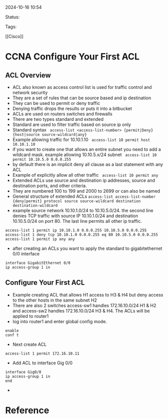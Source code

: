 
2024-10-16 10:54

Status:

Tags:

[[Cisco]]

# CCNA Configure Your First ACL


## ACL Overview

- ACL also known as access control list is used for traffic control and network security
- They are a set of rules that can be source based and ip destination
- They can be used to permit or deny traffic
- Denying traffic drops the results or puts it into a bitbucket
- ACLs are used on routers switches and firewalls
- There are two types standard and extended
- Standard are used to filter traffic based on source ip only
- Standard syntax ``` access-list <access-list-number> {permit|Deny} {host|source source-wildcard|any}```
- Example allowing traffic for 10.10.1.10 ``` access-list 10 permit host 10.10.1.10```
- if you want to create one that allows an entire subnet you need to add a wildcard mask.  example allowing 10.10.5.x/24 subnet ``` access-list 10 permit 10.10.5.0 0.0.0.255```
- by default there is an implicit deny all clause as a last statement with any ACL
- Example of explicitly allow all other traffic ``` access-list 10 permit any```
- Extended ACLs use source and destination ip addresses, source and destination ports, and other criteria.  
- They are numbered 100 to 199 and 2000 to 2699 or can also be named
- General structure of extended ACLs ```access-list access-list-number {deny|permit} protocol source source-wildcard destination destination-wildcard```
- example source network 10.10.1.0/24 to 10.10.5.0/24.  the second line denies TCP traffic with source IP 10.10.1.0/24 and destination 10.10.5.0/24 on port 80.  The last line permits all other ip traffic.  
``` 
access-list 1 permit ip 10.10.1.0 0.0.0.255 10.10.5.0 0.0.0.255
access-list 1 deny tcp 10.10.1.0 0.0.0.255 eq 80 10.10.5.0 0.0.0.255
access-list 1 permit ip any any 
```

- after creating an ACLs you want to apply the standard to gigabitethernet 0/0 interface
```
interface GigabitEthernet 0/0
ip access-group 1 in
```

## Configure Your First ACL

- Example creating ACL that allows H1 access to H3 & H4 but deny access to the other hosts in the same subnet H2
- There are also 2 switches access-sw1 handles 172.16.10.0/24 H1 & H2 and access-sw2 handles 172.16.10.0/24 H3 & H4.  The ACLs will be applied to router1
- log into router1 and enter global config mode.
```
enable
conf t
```
- Next create ACL 
```
access-list 1 permit 172.16.10.11
```
- Add ACL to interface Gig 0/0 
```
interface Gig0/0
ip access-group 1 in
end
```
- 
# Reference
